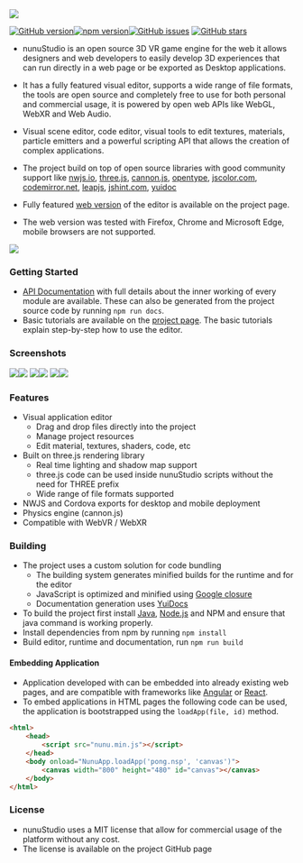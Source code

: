 <img src="https://raw.githubusercontent.com/tentone/nunuStudio/master/page/img/github/logo.png">

[![GitHub version](https://badge.fury.io/gh/tentone%2FnunuStudio.svg)](https://badge.fury.io/gh/tentone%2FnunuStudio)[![npm version](https://badge.fury.io/js/nunu-studio.svg)](https://badge.fury.io/js/nunu-studio)[![GitHub issues](https://img.shields.io/github/issues/tentone/nunuStudio.svg)](https://github.com/tentone/nunuStudio/issues) [![GitHub stars](https://img.shields.io/github/stars/tentone/nunuStudio.svg)](https://github.com/tentone/nunuStudio/stargazers)

 - nunuStudio is an open source 3D VR game engine for the web it allows designers and web developers to easily develop 3D experiences that can run directly in a web page or be exported as Desktop applications.
 - It has a fully featured visual editor, supports a wide range of file formats, the tools are open source and completely free to use for both personal and commercial usage, it is powered by open web APIs like WebGL, WebXR and Web Audio.
 - Visual scene editor, code editor, visual tools to edit textures, materials, particle emitters and a powerful scripting API that allows the creation of complex applications.
 - The project  build on top of open source libraries with good community support like [nwjs.io](https://nwjs.io), [three.js](https://github.com/mrdoob/three.js), [cannon.js](https://schteppe.github.io/cannon.js), [opentype](https://opentype.js.org), [jscolor.com](http://jscolor.com), [codemirror.net](https://codemirror.net), [leapjs](https://github.com/leapmotion/leapjs), [jshint.com](https://jshint.com), [yuidoc](https://yui.github.io/yuidoc)

 - Fully featured [web version](https://nunustudio.org/editor) of the editor is available on the project page.
 - The web version was tested with Firefox, Chrome and Microsoft Edge, mobile browsers are not supported.

<img src="https://raw.githubusercontent.com/tentone/nunuStudio/master/page/img/github/web.png">

### Getting Started
 - [API Documentation](https://nunustudio.org/docs) with full details about the inner working of every module are available. These can also be generated from the project source code by running `npm run docs`.
 - Basic tutorials are available on the [project page](). The basic tutorials explain step-by-step how to use the editor.



### Screenshots
<img src="https://raw.githubusercontent.com/tentone/nunuStudio/master/page/img/github/2.png"><img src="https://raw.githubusercontent.com/tentone/nunuStudio/master/page/img/github/3.png">
<img src="https://raw.githubusercontent.com/tentone/nunuStudio/master/page/img/github/4.png"><img src="https://raw.githubusercontent.com/tentone/nunuStudio/master/page/img/github/1.png">
<img src="https://raw.githubusercontent.com/tentone/nunuStudio/master/page/img/github/5.png"><img src="https://raw.githubusercontent.com/tentone/nunuStudio/master/page/img/github/6.png">



### Features

- Visual application editor
  - Drag and drop files directly into the project
  - Manage project resources
  - Edit material, textures, shaders, code, etc
- Built on three.js rendering library
  - Real time lighting and shadow map support
  - three.js code can be used inside nunuStudio scripts without the need for THREE prefix
  - Wide range of file formats supported
- NWJS and Cordova exports for desktop and mobile deployment
- Physics engine (cannon.js)
- Compatible with WebVR / WebXR



### Building
- The project uses a custom solution for code bundling
  - The building system generates minified builds for the runtime and for the editor
  - JavaScript is optimized and minified using [Google closure](https://developers.google.com/closure/library)
  - Documentation generation uses [YuiDocs](https://yui.github.io/yuidoc/)
- To build the project first install [Java](https://www.oracle.com/java/technologies/javase-jdk8-downloads.html), [Node.js](https://nodejs.org/en/) and NPM and ensure that java command is working properly.
- Install dependencies from npm by running `npm install`
- Build  editor, runtime and documentation, run `npm run build`



#### Embedding Application
- Application developed with can be embedded into already existing web pages, and are compatible with frameworks like [Angular](https://angular.io/) or [React](https://reactjs.org/).
- To embed applications in HTML pages the following code can be used, the application is bootstrapped using the `loadApp(file, id)` method.

```html
<html>
	<head>
		<script src="nunu.min.js"></script>
	</head>
	<body onload="NunuApp.loadApp('pong.nsp', 'canvas')">
		<canvas width="800" height="480" id="canvas"></canvas>
	</body>
</html>
```



### License

- nunuStudio uses a MIT license that allow for commercial usage of the platform without any cost.
- The license is available on the project GitHub page

